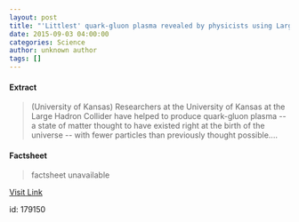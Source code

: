 ```yaml
---
layout: post
title: "'Littlest' quark-gluon plasma revealed by physicists using Large Hadron Collider"
date: 2015-09-03 04:00:00
categories: Science
author: unknown author
tags: []
---
```



#### Extract
>(University of Kansas) Researchers at the University of Kansas at the Large Hadron Collider have helped to produce quark-gluon plasma -- a state of matter thought to have existed right at the birth of the universe -- with fewer particles than previously thought possible....

#### Factsheet
>factsheet unavailable

[Visit Link](http://www.eurekalert.org/pub_releases/2015-09/uok-qp090315.php)

id:  179150


